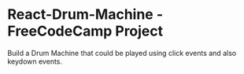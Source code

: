 # React-Drum-Machine - FreeCodeCamp Project
 Build a Drum Machine that could be played using click events and also keydown events.
